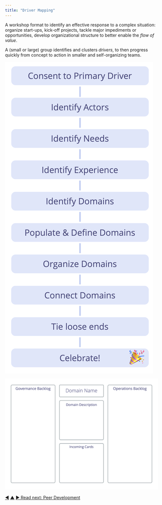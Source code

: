 ```yaml
---
title: "Driver Mapping"
---
```



A workshop format to identify an effective response to a complex situation: organize start-ups, kick-off projects, tackle major impediments or opportunities, develop organizational structure to better enable the <dfn data-info="Flow of Value: Deliverables traveling through an organization towards customers or other stakeholders.">flow of value</dfn>.

A (small or large) group identifies and clusters <dfn data-info="Driver: A person’s or a group's motive for responding to a specific situation.">drivers</dfn>, to then progress quickly from concept to action in smaller and self-organizing teams.

![Driver Mapping: Process](img/process/driver-mapping.png)

![Driver Mapping: A template for domains](img/templates/domain-template.png)


<div class="bottom-nav">
<a href="role-selection.html" title="Back to: Role Selection">◀</a> <a href="co-creation-and-evolution.html" title="Up: Co-Creation and Evolution">▲</a> <a href="peer-development.html" title="">▶ Read next: Peer Development</a>
</div>
